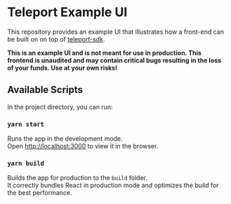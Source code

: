 # Teleport Example UI

This repository provides an example UI that illustrates how a front-end can be built on on top of
[teleport-sdk](https://github.com/makerdao/xdomain/tree/master/packages/teleport-sdk).

**This is an example UI and is not meant for use in production. This frontend is unaudited and may contain critical bugs
resulting in the loss of your funds. Use at your own risks!**

## Available Scripts

In the project directory, you can run:

### `yarn start`

Runs the app in the development mode.\
Open [http://localhost:3000](http://localhost:3000) to view it in the browser.

### `yarn build`

Builds the app for production to the `build` folder.\
It correctly bundles React in production mode and optimizes the build for the best performance.
